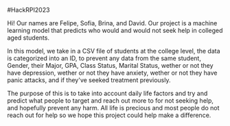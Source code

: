 #HackRPI2023

Hi! Our names are Felipe, Sofia, Brina, and David. Our project is a machine learning model that predicts who would and would not seek help in colleged aged students.

In this model, we take in a CSV file of students at the college level, the data is categorized into an ID, to prevent any data from the same student, Gender, their Major, GPA, Class Status, Marital Status, 
wether or not they have depression, wether or not they have anxiety, wether or not they have panic attacks, and if they've seeked treatment previously. 

The purpose of this is to take into account daily life factors and try and predict what people to target and reach out more to for not seeking help, and hopefully prevent any harm. 
All life is precious and most people do not reach out for help so we hope this project could help make a difference. 
